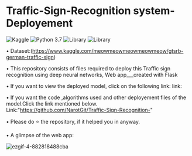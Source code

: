 # Traffic-Sign-Recognition system- Deployement
![Kaggle](https://img.shields.io/badge/Dataset-Kaggle-blue.svg) ![Python 3.7](https://img.shields.io/badge/Python-3.7-brightgreen.svg) ![Library](https://img.shields.io/badge/Library-kears%202.3.1-orange) ![Library](https://img.shields.io/badge/Library-Tensorflow%201.14.0-red)

• Dataset:(https://www.kaggle.com/meowmeowmeowmeowmeow/gtsrb-german-traffic-sign)

• This repository consists of files required to deploy this Traffic sign recognition using deep neural networks, Web app___created with Flask

• If you want to view the deployed model, click on the following link:
link:

• If you want the code ,algorithms used and other deployement files of the model.Click the link mentioned below.
Link:"https://github.com/NarotGit/Traffic-Sign-Recognition-"

•  Please do ⭐ the repository, if it helped you in anyway.

• A glimpse of the web app:

![ezgif-4-882818488cba](https://user-images.githubusercontent.com/76248668/102696992-6260d300-4258-11eb-9388-6810b8979f2b.gif)

